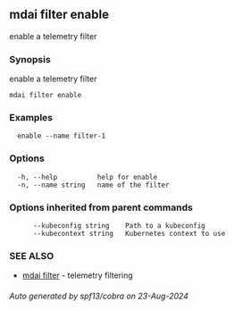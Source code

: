 ## mdai filter enable

enable a telemetry filter

### Synopsis

enable a telemetry filter

```
mdai filter enable
```

### Examples

```
  enable --name filter-1
```

### Options

```
  -h, --help          help for enable
  -n, --name string   name of the filter
```

### Options inherited from parent commands

```
      --kubeconfig string    Path to a kubeconfig
      --kubecontext string   Kubernetes context to use
```

### SEE ALSO

* [mdai filter](mdai_filter.md)	 - telemetry filtering

###### Auto generated by spf13/cobra on 23-Aug-2024
